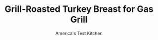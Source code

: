 ---
layout: ../../layouts/MarkdownPostLayout.astro
title: Grill-Roasted Turkey Breast for Gas Grill
author: America's Test Kitchen
pubDate: 2023-03-15
description: "Its easy for bone-in, skin-on turkey breast to end up dry, bland, and with soggy skin. How do you grill a turkey breast so that it turns out smoky, well seasoned, and juicy?"
image_url: https://res.cloudinary.com/hksqkdlah/image/upload/ar_1:1,c_fill,dpr_2.0,f_auto,fl_lossy.progressive.strip_profile,g_faces:auto,q_auto:low,w_344/5176_sfs-grillturkbreast
tags: ["Main Courses","Turkey","Grilling & Barbecue","Thanksgiving","Cook's Country TV"]
calories: 2473
protein: 48
carbohydrates: 15
fats: 
fiber: 1
ingredients: ["1 whole, bone-in, skin-on, turkey breast (about 5 pounds)","3 tablespoons, dark brown sugar","1 tablespoon, table salt","2 teaspoons, ground black pepper","1/2 cup, wood chips, preferably hickory"]
serves: 8
time: ""
instructions: ["Rinse turkey and pat dry with paper towels. Mix 2 tablespoons brown sugar and salt in bowl. Loosen skin from turkey and rub with sugar and salt mixture, following photos 1 and","Tightly wrap turkey with plastic wrap, place on plate, and refrigerate for at least 8 hours or overnight.","Unwrap turkey and pat dry with paper towels. Mix remaining tablespoon brown sugar and pepper in bowl. Rub mixture under and over turkey breast skin. Using skewer, pierce turkey skin all over, following photo","Soak wood chips in bowl of water to cover for 15 minutes, seal in foil packet (see related Tip), and place over primary burner. Turn all burners to high and close lid, keeping grill covered until wood chips begin to smoke, about 15 minutes. Scrape cooking grate clean. Leave primary burner on high and turn off all other burners. Place turkey breast (skin side up) on cool part of grill.","Cover and grill, (rotating breast, still skin side up, halfway through cooking) until skin is well browned and crisp and thickest part of meat registers 160 degrees on instant-read thermometer, about 1 1/2 hours. Adjust primary burner as necessary to maintain temperature of 350 to 375 degrees. Wearing oven mitts or using wad of paper towels, transfer breast to cutting board, cover loosely with foil, and let rest for 20 minutes. Carve and serve."]
nutrition: ["868 mg Potassium","460 mg Phosphorus","28 mg Calcium","4 mg Iron","60 mg Magnesium","2631 mg Sodium","3 mg Zinc","4 g Fat","1 g Monounsaturated","16 mg Vitamin C","121 mg Cholesterol","1 g Fiber","11 µg Folate (food)","13 g Sugars","210 g Water","15 g Carbs","11 µg Folate equivalent (total)","48 g Protein","28 µg Vitamin A","309 kcal Energy","3 g Sugars, added","2473 calories"]
notes: "During cooking, resist the urge to peek under the lid, as heat will escape and prolong the cooking time."
---